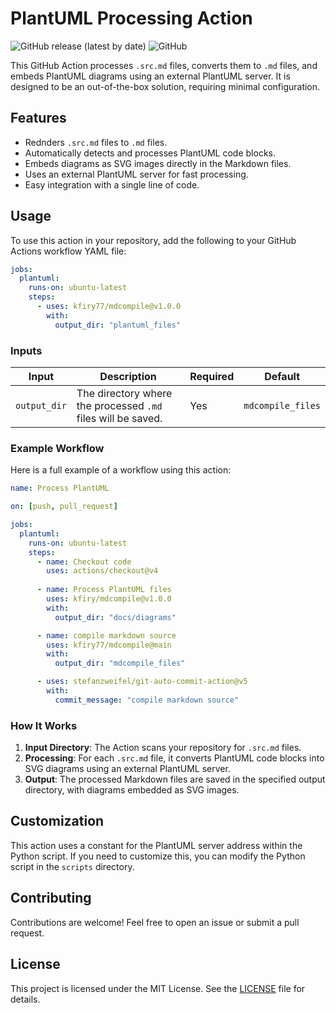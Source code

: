 # PlantUML Processing Action

![GitHub release (latest by date)](https://img.shields.io/github/v/release/kfiry77/mdcopile)
![GitHub](https://img.shields.io/github/license/kfiry77/mdcompile)

This GitHub Action processes `.src.md` files, converts them to `.md` files, and embeds PlantUML diagrams using an external PlantUML server. It is designed to be an out-of-the-box solution, requiring minimal configuration.

## Features

- Rednders `.src.md` files to `.md` files.
- Automatically detects and processes PlantUML code blocks.
- Embeds diagrams as SVG images directly in the Markdown files.
- Uses an external PlantUML server for fast processing.
- Easy integration with a single line of code.

## Usage

To use this action in your repository, add the following to your GitHub Actions workflow YAML file:

```yaml
jobs:
  plantuml:
    runs-on: ubuntu-latest
    steps:
      - uses: kfiry77/mdcompile@v1.0.0
        with:
          output_dir: "plantuml_files"
```

### Inputs

| Input        | Description                                                     | Required | Default         |
|--------------|-----------------------------------------------------------------|----------|-----------------|
| `output_dir` | The directory where the processed `.md` files will be saved.    | Yes      | `mdcompile_files` |

### Example Workflow

Here is a full example of a workflow using this action:

```yaml
name: Process PlantUML

on: [push, pull_request]

jobs:
  plantuml:
    runs-on: ubuntu-latest
    steps:
      - name: Checkout code
        uses: actions/checkout@v4
      
      - name: Process PlantUML files
        uses: kfiry/mdcompile@v1.0.0
        with:
          output_dir: "docs/diagrams"

      - name: compile markdown source
        uses: kfiry77/mdcompile@main
        with:
          output_dir: "mdcompile_files"

      - uses: stefanzweifel/git-auto-commit-action@v5
        with:
          commit_message: "compile markdown source"  
```

### How It Works

1. **Input Directory**: The Action scans your repository for `.src.md` files.
2. **Processing**: For each `.src.md` file, it converts PlantUML code blocks into SVG diagrams using an external PlantUML server.
3. **Output**: The processed Markdown files are saved in the specified output directory, with diagrams embedded as SVG images.

## Customization

This action uses a constant for the PlantUML server address within the Python script. If you need to customize this, you can modify the Python script in the `scripts` directory.

## Contributing

Contributions are welcome! Feel free to open an issue or submit a pull request.

## License

This project is licensed under the MIT License. See the [LICENSE](LICENSE) file for details.
